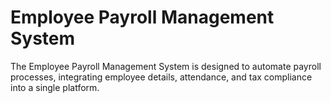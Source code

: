 # Employee Payroll Management System
The Employee Payroll Management System is designed to automate payroll processes, integrating 
employee details, attendance, and tax compliance into a single platform.
